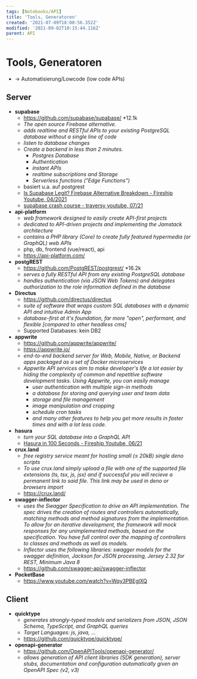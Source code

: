 ```yaml
---
tags: [Notebooks/API]
title: 'Tools, Generatoren'
created: '2021-07-09T18:00:56.352Z'
modified: '2021-09-02T10:15:44.116Z'
parent: API
---
```


# Tools, Generatoren
- → Automatisierung/Lowcode (low code APIs)

## Server
- **supabase**
  - <https://github.com/supabase/supabase/> *12.1k
  - *The open source Firebase alternative.*
  - *adds realtime and RESTful APIs to your existing PostgreSQL database without a single line of code*
  - *listen to database changes*
  - *Create a backend in less than 2 minutes.*
    - *Postgres Database*
    - *Authentication*
    - *instant APIs*
    - *realtime subscriptions and Storage*
    - *Serverless functions ("Edge Functions")*
  - basiert u.a. auf postgrest
  - [Is Supabase Legit? Firebase Alternative Breakdown - Fireship Youtube, 04/2021](https://www.youtube.com/watch?v=WiwfiVdfRIc)
  - [supabase crash course - traversy youtube, 07/21](https://www.youtube.com/watch?v=7uKQBl9uZ00)
- **api-platform**
  - *web framework designed to easily create API-first projects*
  - *dedicated to API-driven projects and implementing the Jamstack architecture*
  - *contains a PHP library (Core) to create fully featured hypermedia (or GraphQL) web APIs*
  - php, db, frontend (vue/react), api
  - <https://api-platform.com/>
- **postgREST**
  - <https://github.com/PostgREST/postgrest/> *16.2k
  - *serves a fully RESTful API from any existing PostgreSQL database*
  - *handles authentication (via JSON Web Tokens) and delegates authorization to the role information defined in the database*
- **Directus**
  - <https://github.com/directus/directus>
  - *suite of software that wraps custom SQL databases with a dynamic API and intuitive Admin App*
  - *database-first at it's foundation, far more "open", performant, and flexible [compared to other headless cms]*
  - Supported Databases: kein DB2
- **appwrite**
  - <https://github.com/appwrite/appwrite/>
  - <https://appwrite.io/>
  - *end-to-end backend server for Web, Mobile, Native, or Backend apps packaged as a set of Docker microservices*
  - *Appwrite API services aim to make developer's life a lot easier by hiding the complexity of common and repetitive software development tasks. Using Appwrite, you can easily manage*
    - *user authentication with multiple sign-in methods*
    - *a database for storing and querying user and team data*
    - *storage and file management*
    - *image manipulation and cropping*
    - *schedule cron tasks*
    - *and many other features to help you get more results in faster times and with a lot less code.*
- **hasura**
  - *turn your SQL database into a GraphQL API*
  - [Hasura in 100 Seconds - Fireship Youtube, 06/21](https://www.youtube.com/watch?v=xiZ61BkMKo8)
- **crux.land**
  - *free registry service meant for hosting small (≤ 20kB) single deno scripts*
  - *To use crux.land simply upload a file with one of the supported file extensions (ts, tsx, js, jsx) and if successful you will recieve a permanent link to said file. This link may be used in deno or browsers import*
  - <https://crux.land/>
- **swagger-inflector**
  - *uses the Swagger Specification to drive an API implementation. The spec drives the creation of routes and controllers automatically, matching methods and method signatures from the implementation. To allow for an iterative development, the framework will mock responses for any unimplemented methods, based on the specification. You have full control over the mapping of controllers to classes and methods as well as models.*
  - *Inflector uses the following libraries: swagger models for the swagger definition, Jackson for JSON processing, Jersey 2.32 for REST, Minimum Java 8*
  - <https://github.com/swagger-api/swagger-inflector>
- **PocketBase**
  - <https://www.youtube.com/watch?v=Wqy3PBEglXQ> 


## Client
- **quicktype**
  - *generates strongly-typed models and serializers from JSON, JSON Schema, TypeScript, and GraphQL queries*
  - *Target Languages: js, java, ...*
  - <https://github.com/quicktype/quicktype/>
- **openapi-generator**
  - <https://github.com/OpenAPITools/openapi-generator/>
  - *allows generation of API client libraries (SDK generation), server stubs, documentation and configuration automatically given an OpenAPI Spec (v2, v3)*
